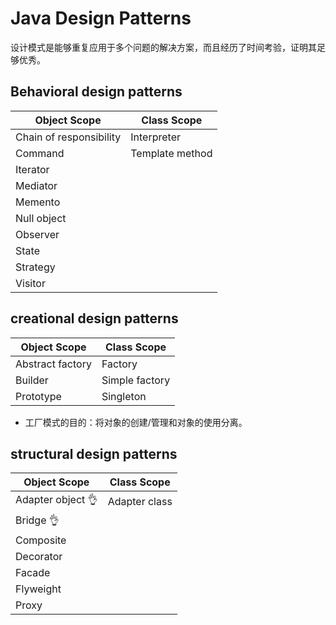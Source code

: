 # Java Design Patterns
设计模式是能够重复应用于多个问题的解决方案，而且经历了时间考验，证明其足够优秀。

## Behavioral design patterns

|Object Scope|Class Scope|
|---|---|
|Chain of responsibility|Interpreter |
|Command|Template method|
|Iterator| |
|Mediator| |
|Memento| |
|Null object| |
|Observer| |
|State| |
|Strategy| |
|Visitor| |

## creational design patterns
|Object Scope|Class Scope|
|---|---|
|Abstract factory|Factory |
|Builder|Simple factory|
|Prototype|Singleton|

- 工厂模式的目的：将对象的创建/管理和对象的使用分离。

## structural design patterns
|Object Scope|Class Scope|
|---|---|
|Adapter object 👌 |Adapter class |
|Bridge 👌| |
|Composite| |
|Decorator| |
|Facade| |
|Flyweight| |
|Proxy| |

